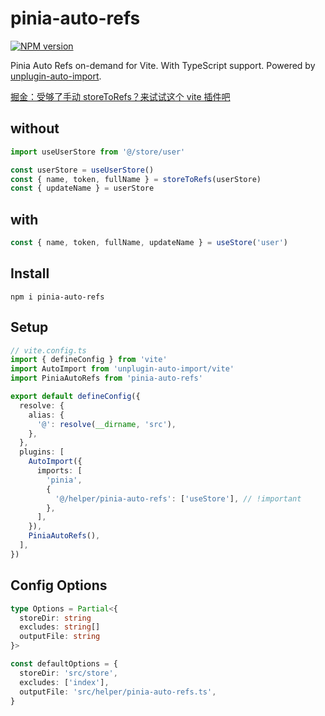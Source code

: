 # pinia-auto-refs

[![NPM version](https://img.shields.io/npm/v/pinia-auto-refs?color=a1b858&label=)](https://www.npmjs.com/package/pinia-auto-refs)

Pinia Auto Refs on-demand for Vite. With TypeScript support. Powered by [unplugin-auto-import](https://github.com/antfu/unplugin-auto-import).

[掘金：受够了手动 storeToRefs？来试试这个 vite 插件吧](https://juejin.cn/post/7097893752030625828/)

## without

```ts
import useUserStore from '@/store/user'

const userStore = useUserStore()
const { name, token, fullName } = storeToRefs(userStore)
const { updateName } = userStore
```

## with

```ts
const { name, token, fullName, updateName } = useStore('user')
```

## Install

`npm i pinia-auto-refs`

## Setup

```ts
// vite.config.ts
import { defineConfig } from 'vite'
import AutoImport from 'unplugin-auto-import/vite'
import PiniaAutoRefs from 'pinia-auto-refs'

export default defineConfig({
  resolve: {
    alias: {
      '@': resolve(__dirname, 'src'),
    },
  },
  plugins: [
    AutoImport({
      imports: [
        'pinia',
        {
          '@/helper/pinia-auto-refs': ['useStore'], // !important
        },
      ],
    }),
    PiniaAutoRefs(),
  ],
})
```

## Config Options

```ts
type Options = Partial<{
  storeDir: string
  excludes: string[]
  outputFile: string
}>

const defaultOptions = {
  storeDir: 'src/store',
  excludes: ['index'],
  outputFile: 'src/helper/pinia-auto-refs.ts',
}
```

